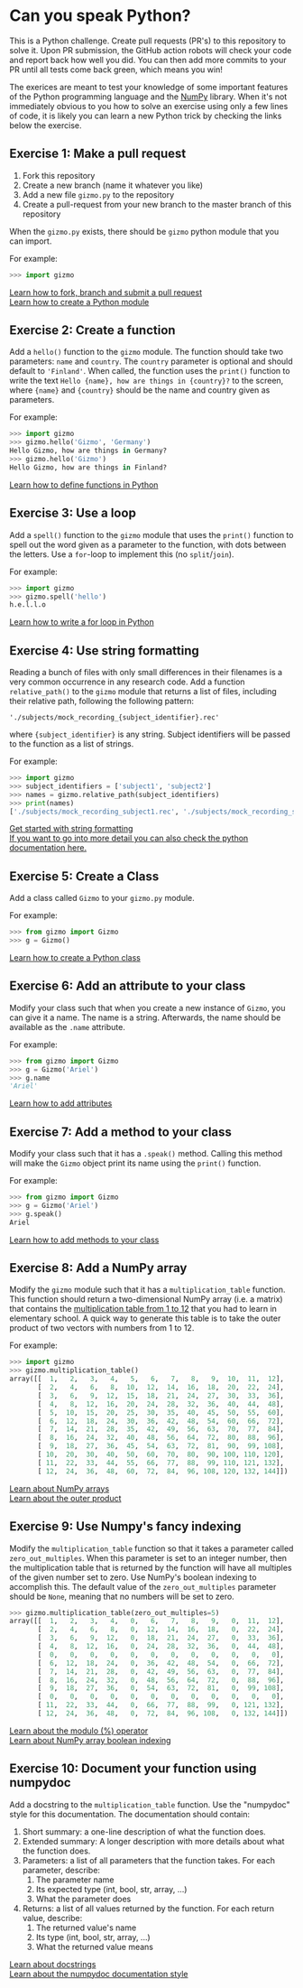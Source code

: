 # Can you speak Python?

This is a Python challenge. Create pull requests (PR's) to this repository to solve
it. Upon PR submission, the GitHub action robots will check your code and
report back how well you did. You can then add more commits to your PR until
all tests come back green, which means you win!

The exerices are meant to test your knowledge of some important features of the
Python programming language and the [NumPy](https://numpy.org) library. When it's
not immediately obvious to you how to solve an exercise using only a few lines of
code, it is likely you can learn a new Python trick by checking the links below
the exercise.


## Exercise 1: Make a pull request

 1. Fork this repository
 2. Create a new branch (name it whatever you like)
 3. Add a new file `gizmo.py` to the repository
 4. Create a pull-request from your new branch to the master branch of this repository

When the `gizmo.py` exists, there should be `gizmo` python module that you can import.

For example:

```python
>>> import gizmo
```

[Learn how to fork, branch and submit a pull request](https://docs.github.com/en/github/collaborating-with-issues-and-pull-requests)  
[Learn how to create a Python module](https://docs.python.org/3.6/tutorial/modules.html)


## Exercise 2: Create a function
Add a `hello()` function to the `gizmo` module. The function should take two parameters: `name` and `country`. The `country` parameter is optional and should default to `'Finland'`. When called, the function uses the `print()` function to write the text `Hello {name}, how are things in {country}?` to the screen, where `{name}` and `{country}` should be the name and country given as parameters.

For example:
```python
>>> import gizmo
>>> gizmo.hello('Gizmo', 'Germany')
Hello Gizmo, how are things in Germany?
>>> gizmo.hello('Gizmo')
Hello Gizmo, how are things in Finland?
```

[Learn how to define functions in Python](https://docs.python.org/3.6/tutorial/controlflow.html#defining-functions)


## Exercise 3: Use a loop
Add a `spell()` function to the `gizmo` module that uses the `print()` function
to spell out the word given as a parameter to the function, with dots between
the letters. Use a `for`-loop to implement this (no `split`/`join`).

For example:
```python
>>> import gizmo
>>> gizmo.spell('hello')
h.e.l.l.o
```

[Learn how to write a for loop in Python](https://docs.python.org/3.6/tutorial/controlflow.html#for-statements)


## Exercise 4: Use string formatting
Reading a bunch of files with only small differences in their filenames is a
very common occurrence in any research code. Add a function `relative_path()`
to the `gizmo` module that returns a list of files, including their relative
path, following the following pattern:
```text
'./subjects/mock_recording_{subject_identifier}.rec'
``` 
where `{subject_identifier}` is any string. Subject identifiers will be passed
to the function as a list of strings.

For example:
```python
>>> import gizmo
>>> subject_identifiers = ['subject1', 'subject2']
>>> names = gizmo.relative_path(subject_identifiers)
>>> print(names)
['./subjects/mock_recording_subject1.rec', './subjects/mock_recording_subject2.rec']
```

[Get started with string formatting](https://realpython.com/python-f-strings/)  
[If you want to go into more detail you can also check the python documentation here.](https://docs.python.org/3.6/library/string.html)


## Exercise 5: Create a Class
Add a class called `Gizmo` to your `gizmo.py` module.

For example:
```python
>>> from gizmo import Gizmo
>>> g = Gizmo()
```
[Learn how to create a Python class](https://docs.python.org/3.6/tutorial/classes.html)


## Exercise 6: Add an attribute to your class
Modify your class such that when you create a new instance of `Gizmo`, you can give it a name.
The name is a string.
Afterwards, the name should be available as the `.name` attribute.

For example:
```python
>>> from gizmo import Gizmo
>>> g = Gizmo('Ariel')
>>> g.name
'Ariel'
```

[Learn how to add attributes](https://docs.python.org/3.6/tutorial/classes.html#class-objects)


## Exercise 7: Add a method to your class
Modify your class such that it has a `.speak()` method. Calling this method
will make the `Gizmo` object print its name using the `print()` function.

For example:
```python
>>> from gizmo import Gizmo
>>> g = Gizmo('Ariel')
>>> g.speak()
Ariel
```

[Learn how to add methods to your class](https://docs.python.org/3.6/tutorial/classes.html#method-objects)


## Exercise 8: Add a NumPy array
Modify the `gizmo` module such that it has a `multiplication_table` function.
This function should return a two-dimensional NumPy array (i.e. a matrix) that
contains the [multiplication table from 1 to 12](
https://multiplicationtablecharts.com/wp-content/uploads/2019/12/Multiplication-Table.jpg)
that you had to learn in elementary school. A quick way to generate this table is to take the outer product of two vectors with numbers from 1 to 12.

For example:
```python
>>> import gizmo
>>> gizmo.multiplication_table()
array([[  1,   2,   3,   4,   5,   6,   7,   8,   9,  10,  11,  12],
       [  2,   4,   6,   8,  10,  12,  14,  16,  18,  20,  22,  24],
       [  3,   6,   9,  12,  15,  18,  21,  24,  27,  30,  33,  36],
       [  4,   8,  12,  16,  20,  24,  28,  32,  36,  40,  44,  48],
       [  5,  10,  15,  20,  25,  30,  35,  40,  45,  50,  55,  60],
       [  6,  12,  18,  24,  30,  36,  42,  48,  54,  60,  66,  72],
       [  7,  14,  21,  28,  35,  42,  49,  56,  63,  70,  77,  84],
       [  8,  16,  24,  32,  40,  48,  56,  64,  72,  80,  88,  96],
       [  9,  18,  27,  36,  45,  54,  63,  72,  81,  90,  99, 108],
       [ 10,  20,  30,  40,  50,  60,  70,  80,  90, 100, 110, 120],
       [ 11,  22,  33,  44,  55,  66,  77,  88,  99, 110, 121, 132],
       [ 12,  24,  36,  48,  60,  72,  84,  96, 108, 120, 132, 144]])
```

[Learn about NumPy arrays](https://numpy.org/doc/stable/user/quickstart.html#the-basics)  
[Learn about the outer product](https://numpy.org/doc/stable/reference/generated/numpy.outer.html)


## Exercise 9: Use Numpy's fancy indexing
Modify the `multiplication_table` function so that it takes a parameter called
`zero_out_multiples`. When this parameter is set to an integer number, then the
multiplication table that is returned by the function will have all multiples
of the given number set to zero. Use NumPy's boolean indexing to accomplish
this. The default value of the `zero_out_multiples` parameter should be
``None``, meaning that no numbers will be set to zero.

```python
>>> gizmo.multiplication_table(zero_out_multiples=5)
array([[  1,   2,   3,   4,   0,   6,   7,   8,   9,   0,  11,  12],
       [  2,   4,   6,   8,   0,  12,  14,  16,  18,   0,  22,  24],
       [  3,   6,   9,  12,   0,  18,  21,  24,  27,   0,  33,  36],
       [  4,   8,  12,  16,   0,  24,  28,  32,  36,   0,  44,  48],
       [  0,   0,   0,   0,   0,   0,   0,   0,   0,   0,   0,   0],
       [  6,  12,  18,  24,   0,  36,  42,  48,  54,   0,  66,  72],
       [  7,  14,  21,  28,   0,  42,  49,  56,  63,   0,  77,  84],
       [  8,  16,  24,  32,   0,  48,  56,  64,  72,   0,  88,  96],
       [  9,  18,  27,  36,   0,  54,  63,  72,  81,   0,  99, 108],
       [  0,   0,   0,   0,   0,   0,   0,   0,   0,   0,   0,   0],
       [ 11,  22,  33,  44,   0,  66,  77,  88,  99,   0, 121, 132],
       [ 12,  24,  36,  48,   0,  72,  84,  96, 108,   0, 132, 144]])
```

[Learn about the modulo (%) operator](https://docs.python.org/3.6/reference/expressions.html#binary-arithmetic-operations)  
[Learn about NumPy array boolean indexing](https://numpy.org/doc/stable/reference/arrays.indexing.html#boolean-array-indexing)


## Exercise 10: Document your function using numpydoc
Add a docstring to the `multiplication_table` function. Use the "numpydoc" style
for this documentation. The documentation should contain:

 1. Short summary: a one-line description of what the function does.
 2. Extended summary: A longer description with more details about what the function does.
 3. Parameters: a list of all parameters that the function takes. For each parameter, describe:
     1. The parameter name
     2. Its expected type (int, bool, str, array, ...)
     3. What the parameter does
 4. Returns: a list of all values returned by the function. For each return value,  describe:
     1. The returned value's name
     2. Its type (int, bool, str, array, ...)
     3. What the returned value means

[Learn about docstrings](https://docs.python.org/3.6/tutorial/controlflow.html#documentation-strings)  
[Learn about the numpydoc documentation style](https://numpydoc.readthedocs.io/en/latest/format.html#docstring-standard)
